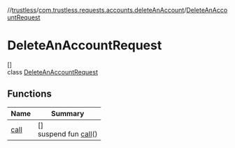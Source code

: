 //[trustless](../../../index.md)/[com.trustless.requests.accounts.deleteAnAccount](../index.md)/[DeleteAnAccountRequest](index.md)

# DeleteAnAccountRequest

[]\
class [DeleteAnAccountRequest](index.md)

## Functions

| Name | Summary |
|---|---|
| [call](call.md) | []<br>suspend fun [call](call.md)() |
